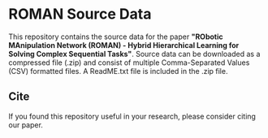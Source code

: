 # ROMAN Source Data
This repository contains the source data for the paper **"RObotic MAnipulation Network (ROMAN) - Hybrid Hierarchical Learning for Solving Complex Sequential Tasks"**. Source data can be downloaded as a compressed file (.zip) and consist of multiple Comma-Separated Values (CSV) formatted files. A ReadME.txt file is included in the .zip file.

## Cite
If you found this repository useful in your research, please consider citing our paper.
```
